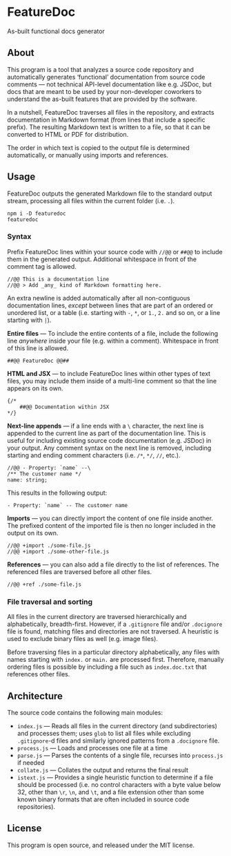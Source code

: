 # FeatureDoc

As-built functional docs generator

## About

This program is a tool that analyzes a source code repository and automatically generates ‘functional’ documentation from source code comments — not technical API-level documentation like e.g. JSDoc, but docs that are meant to be used by your non-developer coworkers to understand the as-built features that are provided by the software.

In a nutshell, FeatureDoc traverses all files in the repository, and extracts documentation in Markdown format (from lines that include a specific prefix). The resulting Markdown text is written to a file, so that it can be converted to HTML or PDF for distribution.

The order in which text is copied to the output file is determined automatically, or manually using imports and references.

## Usage

FeatureDoc outputs the generated Markdown file to the standard output stream, processing all files within the current folder (i.e. `.`).

```
npm i -D featuredoc
featuredoc
```

### Syntax

Prefix FeatureDoc lines within your source code with `//@@` or `##@@` to include them in the generated output. Additional whitespace in front of the comment tag is allowed.

```
//@@ This is a documentation line
//@@ > Add _any_ kind of Markdown formatting here.
```

An extra newline is added automatically after all non-contiguous documentation lines, _except_ between lines that are part of an ordered or unordered list, or a table (i.e. starting with `-`, `*`, or `1.`, `2.` and so on, or a line starting with `|`).

**Entire files** — To include the entire contents of a file, include the following line _anywhere_ inside your file (e.g. within a comment). Whitespace in front of this line is allowed.

```
##@@ FeatureDoc @@##
```

**HTML and JSX** — to include FeatureDoc lines within other types of text files, you may include them inside of a multi-line comment so that the line appears on its own.

```
{/*
    ##@@ Documentation within JSX
*/}
```

**Next-line appends** — if a line ends with a `\` character, the next line is appended to the current line as part of the documentation line. This is useful for including existing source code documentation (e.g. JSDoc) in your output. Any comment syntax on the next line is removed, including starting and ending comment characters (i.e. `/*`, `*/`, `//`, etc.).

```
//@@ - Property: `name` --\
/** The customer name */
name: string;
```

This results in the following output:

```
- Property: `name` -- The customer name
```

**Imports** — you can directly import the content of one file inside another. The prefixed content of the imported file is then no longer included in the output on its own.

```
//@@ +import ./some-file.js
//@@ +import ./some-other-file.js
```

**References** — you can also add a file directly to the list of references. The referenced files are traversed before all other files.

```
//@@ +ref ./some-file.js
```

### File traversal and sorting

All files in the current directory are traversed hierarchically and alphabetically, breadth-first. However, if a `.gitignore` file and/or `.docignore` file is found, matching files and directories are not traversed. A heuristic is used to exclude binary files as well (e.g. image files).

Before traversing files in a particular directory alphabetically, any files with names starting with `index.` or `main.` are processed first. Therefore, manually ordering files is possible by including a file such as `index.doc.txt` that references other files.

## Architecture

The source code contains the following main modules:

- `index.js` — Reads all files in the current directory (and subdirectories) and processes them; uses `glob` to list all files while excluding `.gitignore`-d files and similarly ignored patterns from a `.docignore` file.
- `process.js` — Loads and processes one file at a time
- `parse.js` — Parses the contents of a single file, recurses into `process.js` if needed
- `collate.js` — Collates the output and returns the final result
- `istext.js` — Provides a single heuristic function to determine if a file should be processed (i.e. no control characters with a byte value below 32, other than `\r`, `\n`, and `\t`, and a file extension other than some known binary formats that are often included in source code repositories).

## License

This program is open source, and released under the MIT license.
